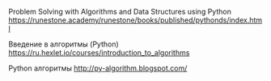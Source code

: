 Problem Solving with Algorithms and Data Structures using Python
https://runestone.academy/runestone/books/published/pythonds/index.html


Введение в алгоритмы (Python)
https://ru.hexlet.io/courses/introduction_to_algorithms

Python алгоритмы
http://py-algorithm.blogspot.com/
